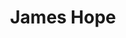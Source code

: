 ---
# Hero section
widget: hero
headless: true
weight: 10

title: James Hope

hero_media: welcome.jpg

design:
  background:
    gradient_angle: 0
    gradient_start: '#1976d2'
    gradient_end: '#1976d2'
    text_color_light: true

cta:
  url: contact/
  label: Get in touch
  icon_pack: fas
  icon: envelope

cta_alt:
  url: https://www.linkedin.com/in/jamesdhope/
  label: View LinkedIn Profile

# Note. An optional note to show below the links.
cta_note: >-
  I am an experienced, certified architect and AI engineer with a background in the data and computational sciences. I lead multidisciplinary engineering teams and work with research scientists, engineers, non-technical teams and business stakeholders to design, build and deploy next generation AI, ML, automation, integration and hybrid cloud capabilities.

  I sit on the British Standards Institute (BSI) ART1 Artificial Intelligence Committee as a National Expert contributing to standards on AI. I sit on committee at The Open Group contributing to professional standards in Ecosystems Architecture and AI. I have been a member of the University of London Data Science MSc academic tutor team teaching AI and Machine Learning. I am an IBM Certified Architect, IBM Certified AI Engineer, GCP Professional Cloud Architect, GCP Professional Machine Learning Engineer and certified in Data Science and Machine Learning (HarvardX). I am a Certified Information Systems Security Practitioner (CISSP, ISC2) and certified in Red Hat Openshift. 

  I have engineering and technical expertise in a wide range of technologies including training / GPU stacks (NVIDIA / Slurm / Ray / PyTorch amongst others) for HPC, HCI, databases, DevOps, building on self managed infrastructure and in the cloud. I graduated with First Class honours in Computer Science and hold a Masters degree from Cambridge University.
--- 